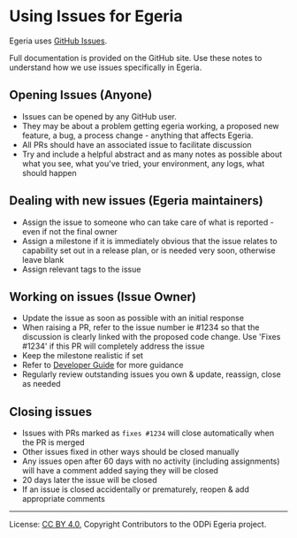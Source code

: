 <!-- SPDX-License-Identifier: CC-BY-4.0 -->
<!-- Copyright Contributors to the ODPi Egeria project. -->

# Using Issues for Egeria

Egeria uses [GitHub Issues](https://help.github.com/en/github/managing-your-work-on-github/managing-your-work-with-issues).

Full documentation is provided on the GitHub site. Use these notes to understand how we use issues specifically in Egeria.

## Opening Issues (Anyone)
* Issues can be opened by any GitHub user.
* They may be about a problem getting egeria working, a proposed new feature, a bug, a process change - anything that affects Egeria.
* All PRs should have an associated issue to facilitate discussion
* Try and include a helpful abstract and as many notes as possible about what you see, what you've tried, your environment, any logs, what should happen
  
## Dealing with new issues (Egeria maintainers)
* Assign the issue to someone who can take care of what is reported  - even if not the final owner
* Assign a milestone if it is immediately obvious that the issue relates to capability set out in a release plan, or is needed very soon, otherwise leave blank
* Assign relevant tags to the issue

## Working on issues (Issue Owner)
* Update the issue as soon as possible with an initial response
* When raising a PR, refer to the issue number ie #1234 so that the discussion is clearly linked with the proposed code change. Use 'Fixes #1234' if this PR will completely address the issue
* Keep the milestone realistic if set
* Refer to [Developer Guide](Developer-Guidelines.md) for more guidance
* Regularly review outstanding issues you own & update, reassign, close as needed

## Closing issues
* Issues with PRs marked as `fixes #1234` will close automatically when the PR is merged
* Other issues fixed in other ways should be closed manually
* Any issues open after 60 days with no activity (including assignments) will have a comment added saying they will be closed
* 20 days later the issue will be closed
* If an issue is closed accidentally or prematurely, reopen & add appropriate comments

----
License: [CC BY 4.0](https://creativecommons.org/licenses/by/4.0/),
Copyright Contributors to the ODPi Egeria project.
